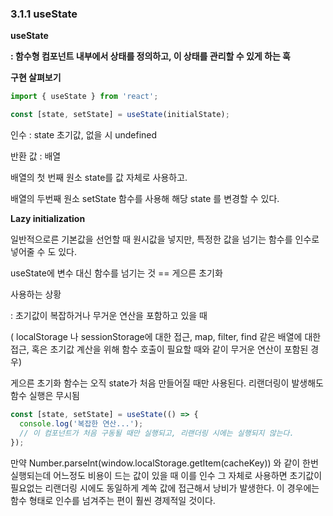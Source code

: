 ### 3.1.1 useState

**useState**

**: 함수형 컴포넌트 내부에서 상태를 정의하고, 이 상태를 관리할 수 있게 하는 훅**

**구현 살펴보기**

```jsx
import { useState } from 'react';

const [state, setState] = useState(initialState);
```

인수 : state 초기값, 없을 시 undefined

반환 값 : 배열

배열의 첫 번째 원소 state를 값 자체로 사용하고.

배열의 두번째 원소 setState 함수를 사용해 해당 state 를 변경할 수 있다.

**Lazy initialization**

일반적으로른 기본값을 선언할 때 원시값을 넣지만, 특정한 값을 넘기는 함수를 인수로 넣어줄 수 도 있다.

useState에 변수 대신 함수를 넘기는 것 == 게으른 초기화

사용하는 상황

: 초기값이 복잡하거나 무거운 연산을 포함하고 있을 때

( localStorage 나 sessionStorage에 대한 접근, map, filter, find 같은 배열에 대한 접근, 혹은 초기값 계산을 위해 함수 호출이 필요할 때와 같이 무거운 연산이 포함된 경우)

게으른 초기화 함수는 오직 state가 처음 만들어질 때만 사용된다. 리랜더링이 발생해도 함수 실행은 무시됨

```jsx
const [state, setState] = useState(() => {
  console.log('복잡한 연산...');
  // 이 컴포넌트가 처음 구동될 때만 실행되고, 리랜더링 시에는 실행되지 않는다.
});
```

만약 Number.parseInt(window.localStorage.getItem(cacheKey)) 와 같이 한번 실행되는데 어느정도 비용이 드는 값이 있을 때 이를 인수 그 자체로 사용하면 초기값이 필요없는 리랜더링 시에도 동일하게 계쏙 값에 접근해서 낭비가 발생한다. 이 경우에는 함수 형태로 인수를 넘겨주는 편이 훨씬 경제적일 것이다.
